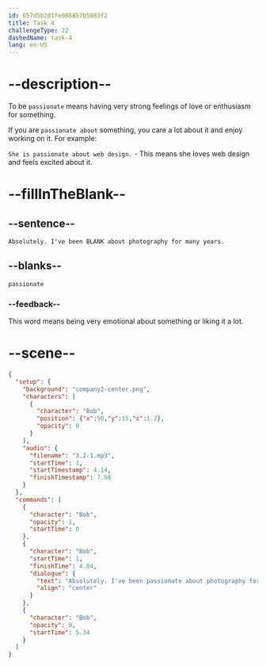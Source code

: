 ```yaml
---
id: 657d5b2d1fe085857b5083f2
title: Task 4
challengeType: 22
dashedName: task-4
lang: en-US
---
```


<!-- (Audio) Bob: Absolutely. I've been passionate about photography for many years. -->

# --description--

To be `passionate` means having very strong feelings of love or enthusiasm for something.

If you are `passionate about` something, you care a lot about it and enjoy working on it. For example:

`She is passionate about web design.` - This means she loves web design and feels excited about it.

# --fillInTheBlank--

## --sentence--

`Absolutely. I've been BLANK about photography for many years.`

## --blanks--

`passionate`

### --feedback--

This word means being very emotional about something or liking it a lot.

# --scene--

```json
{
  "setup": {
    "background": "company2-center.png",
    "characters": [
      {
        "character": "Bob",
        "position": {"x":50,"y":15,"z":1.2},
        "opacity": 0
      }
    ],
    "audio": {
      "filename": "3.2-1.mp3",
      "startTime": 1,
      "startTimestamp": 4.14,
      "finishTimestamp": 7.98
    }
  },
  "commands": [
    {
      "character": "Bob",
      "opacity": 1,
      "startTime": 0
    },
    {
      "character": "Bob",
      "startTime": 1,
      "finishTime": 4.84,
      "dialogue": {
        "text": "Absolutely. I've been passionate about photography for many years.",
        "align": "center"
      }
    },
    {
      "character": "Bob",
      "opacity": 0,
      "startTime": 5.34
    }
  ]
}
```
